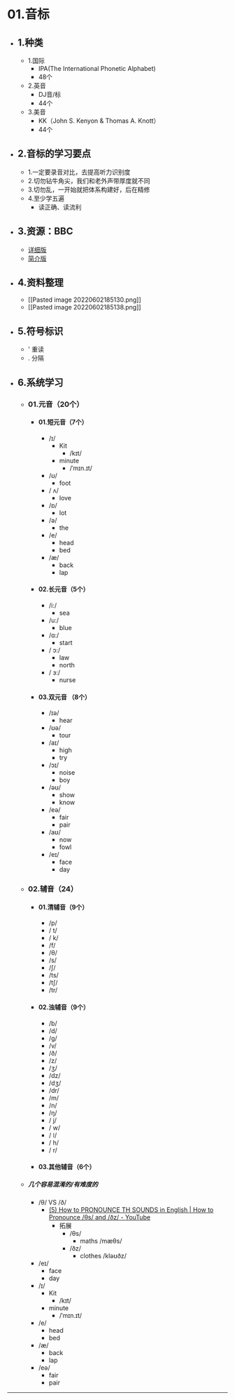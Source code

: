 # 01.音标
- ## 1.种类
	- 1.国际
		- IPA(The International Phonetic Alphabet)
		- 48个
	- 2.英音
		- DJ音/标
		- 44个
	- 3.美音
		- KK（John S. Kenyon & Thomas A. Knott）
		- 44个
- ## 2.音标的学习要点
	- 1.一定要录音对比，去提高听力识别度
	- 2.切勿钻牛角尖，我们和老外声带厚度就不同
	- 3.切勿乱，一开始就把体系构建好，后在精修
	- 4.至少学五遍
		- 读正确、读流利
- ## 3.资源：BBC
	- [详细版](https://www.bilibili.com/video/BV1Y4411M7Ac?p=48&vd_source=025a435f75f64171dd9cd96896be80a4)
	- [简介版](https://www.bilibili.com/video/BV1JA411w7wS/?spm_id_from=333.788.recommend_more_video.7&vd_source=025a435f75f64171dd9cd96896be80a4)
- ## 4.资料整理
	- [[Pasted image 20220602185130.png]]
	- [[Pasted image 20220602185138.png]]
- ## 5.符号标识
	- '  重读
	- .  分隔
- ## 6.系统学习
	- ### 01.元音（20个）
		- #### 01.短元音（7个）
			- /ɪ/ 
				- Kit 
					- /kɪt/
				- minute 
					- /ˈmɪn.ɪt/
			- /ʊ/
				- foot
			- / ʌ/
				- love
			- /ɒ/
				- lot 
			- /ə/
				- the
			- /e/
				- head
				- bed
			- /æ/
				- back
				- lap
		- #### 02.长元音（5个）
			- /i:/
				- sea
			- /u:/
				- blue
			- /ɑ:/
				- start 
			- / ɔ:/
				- law
				- north
			-  / ɜ:/  
				- nurse
		- #### 03.双元音 （8个）
			- /ɪə/
				- hear
			- /ʊə/
				- tour
			- /aɪ/ 
				- high
				- try
			- /ɔɪ/  
				- noise 
				- boy 
			- /əʊ/
				- show 
				- know
			- /eə/
				- fair
				- pair
			-  /aʊ/
				- now 
				- fowl
			- /eɪ/   
				- face
				- day
	- ### 02.辅音（24）
		- #### 01.清辅音（9个）
			- /p/ 
			- / t/ 
			- / k/ 
			- /f/
			- /θ/
			- /s/
			- /ʃ/ 
			- /ts/ 
			- /tʃ/
			- /tr/
		- #### 02.浊辅音（9个）
			- /b/ 
			- /d/ 
			- /g/ 
			- /v/ 
			- /ð/ 
			- /z/ 
			- /ʒ/ 
			- /dz/ 
			- /dʒ/ 
			- /dr/ 
			- /m/ 
			- /n/ 
			- /ŋ/ 
			- / j/ 
			- / w/ 
			- / ǀ/ 
			- / h/ 
			- / r/
		- #### 03.其他辅音（6个）
	- ##### 几个容易混淆的/有难度的
		- /θ/ VS /ð/ 
			- [(5) How to PRONOUNCE TH SOUNDS in English | How to Pronounce /θs/ and /ðz/ - YouTube](https://www.youtube.com/watch?v=fRW3k0QHSYM&list=PLLmk_1x96FKBdvxesIuL3XSNBQxTmvOJE)
				-   拓展
					- /θs/ 
						- maths /mæθs/
					- /ðz/ 
						- clothes /kləʊðz/ 
		- /eɪ/   
			- face
			- day
		- /ɪ/ 
			- Kit 
				- /kɪt/
			- minute 
				- /ˈmɪn.ɪt/
		- /e/
			- head
			- bed
		- /æ/
			- back
			- lap
		- /eə/
			- fair
			- pair
-----
